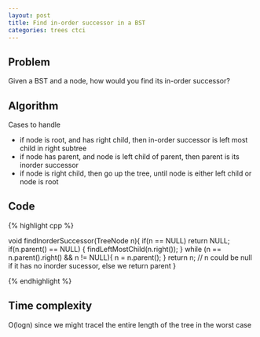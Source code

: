 ```yaml
---
layout: post
title: Find in-order successor in a BST
categories: trees ctci
---
```


## Problem
Given a BST and a node, how would you find its in-order successor?

## Algorithm

Cases to handle

- if node is root, and has right child, then in-order successor is left most child in right subtree
- if node has parent, and node is left child of parent, then parent is its inorder successor
- if node is right child, then go up the tree, until node is either left child or node is root

## Code
{% highlight cpp %}

void findInorderSuccessor(TreeNode n){
	if(n == NULL) return NULL;
	if(n.parent() == NULL) {
		findLeftMostChild(n.right());
	}
	while (n == n.parent().right() && n != NULL){
		n = n.parent();
	}
	return n; // n could be null if it has no inorder sucessor, else we return parent
}

{% endhighlight %}

## Time complexity
O(logn) since we might tracel the entire length of the tree in the worst case